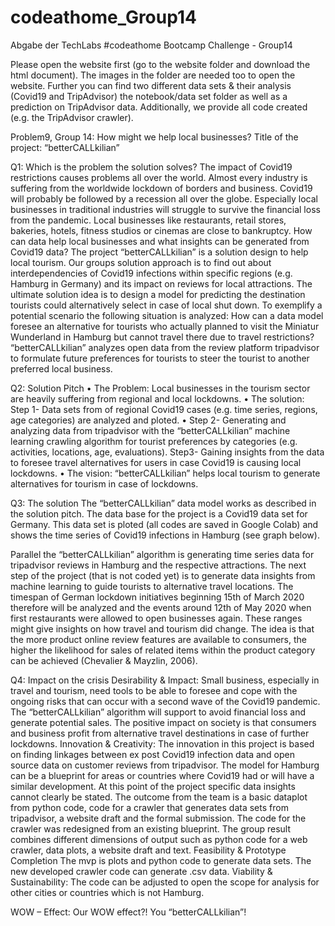 # codeathome_Group14
Abgabe der TechLabs #codeathome Bootcamp Challenge - Group14

Please open the website first (go to the website folder and download the html document). 
The images in the folder are needed too to open the website.
Further you can find two different data sets & their analysis (Covid19 and TripAdvisor) the notebook/data set folder as well as a prediction on TripAdvisor data. 
Additionally, we provide all code created (e.g. the TripAdvisor crawler).


Problem9, Group 14: How might we help local businesses?
Title of the project: “betterCALLkilian”

Q1: Which is the problem the solution solves? 
The impact of Covid19 restrictions causes problems all over the world. Almost every industry is suffering from the worldwide lockdown of borders and business. Covid19 will probably be followed by a recession all over the globe. Especially local businesses in traditional industries will struggle to survive the financial loss from the pandemic. Local businesses like restaurants, retail stores, bakeries, hotels, fitness studios or cinemas are close to bankruptcy. How can data help local businesses and what insights can be generated from Covid19 data?
The project “betterCALLkilian” is a solution design to help local tourism.
Our groups solution approach is to find out about interdependencies of Covid19 infections within specific regions (e.g. Hamburg in Germany) and its impact on reviews for local attractions. The ultimate solution idea is to design a model for predicting the destination tourists could alternatively select in case of local shut down. 
To exemplify a potential scenario the following situation is analyzed: How can a data model foresee an alternative for tourists who actually planned to visit the Miniatur Wunderland in Hamburg but cannot travel there due to travel restrictions? “betterCALLkilian” analyzes open data from the review platform tripadvisor to formulate future preferences for tourists to steer the tourist to another preferred local business.

Q2: Solution Pitch 
•	The Problem: Local businesses in the tourism sector are heavily suffering from regional and local lockdowns.
•	The solution: Step 1- Data sets from of regional Covid19 cases (e.g. time series, regions, age categories) are analyzed and ploted.
•	Step 2- Generating and analyzing data from tripadvisor with the “betterCALLkilian” machine learning crawling algorithm for tourist preferences by categories (e.g. activities, locations, age, evaluations). Step3- Gaining insights from the data to foresee travel alternatives for users in case Covid19 is causing local lockdowns.
•	The vision: “betterCALLkilian” helps local tourism to generate alternatives for tourism in case of lockdowns.

Q3: The solution 
The “betterCALLkilian” data model works as described in the solution pitch. The data base for the project is a Covid19 data set for Germany. This data set is ploted (all codes are saved in Google Colab) and shows the time series of Covid19 infections in Hamburg (see graph below).
 
Parallel the “betterCALLkilian” algorithm is generating time series data for tripadvisor reviews in Hamburg and the respective attractions. The next step of the project (that is not coded yet) is to generate data insights from machine learning to guide tourists to alternative travel locations. The timespan of German lockdown initiatives beginning 15th of March 2020 therefore will be analyzed and the events around 12th of May 2020 when first restaurants were allowed to open businesses again. These ranges might give insights on how travel and tourism did change. The idea is that the more product online review features are available to consumers, the higher the likelihood for sales of related items within the product category can be achieved (Chevalier & Mayzlin, 2006).

Q4: Impact on the crisis 
Desirability & Impact: Small business, especially in travel and tourism, need tools to be able to foresee and cope with the ongoing risks that can occur with a second wave of the Covid19 pandemic. The “betterCALLkilian” algorithm will support to avoid financial loss and generate potential sales. The positive impact on society is that consumers and business profit from alternative travel destinations in case of further lockdowns.
Innovation & Creativity:
The innovation in this project is based on finding linkages between ex post Covid19 infection data and open source data on customer reviews from tripadvisor. The model for Hamburg can be a blueprint for areas or countries where Covid19 had or will have a similar development. At this point of the project specific data insights cannot clearly be stated.
The outcome from the team is a basic dataplot from python code, code for a crawler that generates data sets from tripadvisor, a website draft and the formal submission. The code for the crawler was redesigned from an existing blueprint. The group result combines different dimensions of output such as python code for a web crawler, data plots, a website draft and text.
Feasibility & Prototype Completion
The mvp is plots and python code to generate data sets. The new developed crawler code can generate .csv data.
Viability & Sustainability:
The code can be adjusted to open the scope for analysis for other cities or countries which is not Hamburg.

WOW – Effect:
Our WOW effect?! You “betterCALLkilian”!
